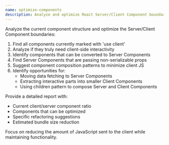 ```yaml
---
name: optimize-components
description: Analyze and optimize React Server/Client Component boundaries
---
```


Analyze the current component structure and optimize the Server/Client Component boundaries:

1. Find all components currently marked with 'use client'
2. Analyze if they truly need client-side interactivity
3. Identify components that can be converted to Server Components
4. Find Server Components that are passing non-serializable props
5. Suggest component composition patterns to minimize client JS
6. Identify opportunities for:
   - Moving data fetching to Server Components
   - Extracting interactive parts into smaller Client Components
   - Using children pattern to compose Server and Client Components

Provide a detailed report with:

- Current client/server component ratio
- Components that can be optimized
- Specific refactoring suggestions
- Estimated bundle size reduction

Focus on reducing the amount of JavaScript sent to the client while maintaining functionality.